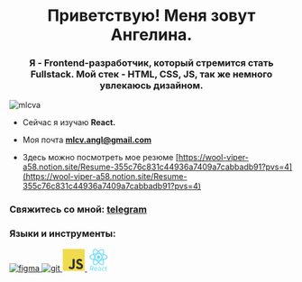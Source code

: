 <h1 align="center">Приветствую! Меня зовут Ангелина.</h1>
<h3 align="center">Я - Frontend-разработчик, который стремится стать Fullstack. Мой стек - HTML, CSS, JS, так же немного увлекаюсь дизайном.</h3>

<p align="left"> <img src="https://komarev.com/ghpvc/?username=mlcva&label=Profile%20views&color=0e75b6&style=flat" alt="mlcva" /> </p>

- Сейчас я изучаю **React.**

- Моя почта **mlcv.angl@gmail.com**

- Здесь можно посмотреть мое резюме [https://wool-viper-a58.notion.site/Resume-355c76c831c44936a7409a7cabbadb91?pvs=4](https://wool-viper-a58.notion.site/Resume-355c76c831c44936a7409a7cabbadb91?pvs=4)

<h3 align="left">Свяжитесь со мной: <a href='https://t.me/mlcv_a_a'>telegram</a></h3>
<p align="left">
</p>

<h3 align="left">Языки и инструменты:</h3>
<p align="left"> <a href="https://www.figma.com/" target="_blank" rel="noreferrer"> <img src="https://www.vectorlogo.zone/logos/figma/figma-icon.svg" alt="figma" width="40" height="40"/> </а> <a href="https://git-scm.com/" target="_blank" rel="noreferrer"> <img src="https://www.vectorlogo.zone/logos/git-scm/git-scm-icon.svg" alt="git" width="40" height="40"/> </а> <a href="https://developer.mozilla.org/en-US/docs/Web/JavaScript" target="_blank" rel="noreferrer"> <img src="https://raw.githubusercontent.com/devicons/devicon/master/icons/javascript/javascript-original.svg" alt="javascript" width="40" height="40"/> </а> <a href="https://reactjs.org/" target="_blank" rel="noreferrer"> <img src="https://raw.githubusercontent.com/devicons/devicon/master/icons/react/react-original-wordmark.svg" alt="react" width="40" height="40"/> </а> </p>
